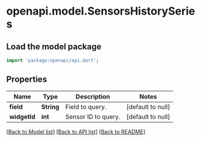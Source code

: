 # openapi.model.SensorsHistorySeries

## Load the model package
```dart
import 'package:openapi/api.dart';
```

## Properties
Name | Type | Description | Notes
------------ | ------------- | ------------- | -------------
**field** | **String** | Field to query. | [default to null]
**widgetId** | **int** | Sensor ID to query. | [default to null]

[[Back to Model list]](../README.md#documentation-for-models) [[Back to API list]](../README.md#documentation-for-api-endpoints) [[Back to README]](../README.md)


